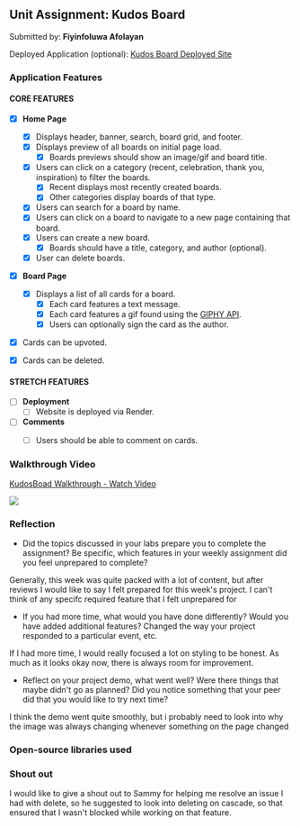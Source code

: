 ## Unit Assignment: Kudos Board

Submitted by: **Fiyinfoluwa Afolayan**

Deployed Application (optional): [Kudos Board Deployed Site](ADD_LINK_HERE)

### Application Features

#### CORE FEATURES

- [x] **Home Page**
  - [x] Displays header, banner, search, board grid, and footer.
  - [x] Displays preview of all boards on initial page load.
    - [x] Boards previews should show an image/gif and board title.
  - [x] Users can click on a category (recent, celebration, thank you, inspiration) to filter the boards.
    - [x] Recent displays most recently created boards.
    - [x] Other categories display boards of that type.
  - [x] Users can search for a board by name.
  - [x] Users can click on a board to navigate to a new page containing that board.
  - [x] Users can create a new board.
    - [x] Boards should have a title, category, and author (optional).
  - [x] User can delete boards.

- [x] **Board Page**
  - [x] Displays a list of all cards for a board.
    -  [x] Each card features a text message.
    -  [x] Each card features a gif found using the [GIPHY API](https://developers.giphy.com/docs/api/).
    -  [x] Users can optionally sign the card as the author.
-   [x] Cards can be upvoted.
-   [x] Cards can be deleted.


#### STRETCH FEATURES

- [ ] **Deployment**
  - [ ] Website is deployed via Render.
- [ ] **Comments**
  - [ ] Users should be able to comment on cards.


### Walkthrough Video

<div>
    <a href="https://www.loom.com/share/c8af9469359344a794d7223fb48cca4e">
      <p>KudosBoad Walkthrough - Watch Video</p>
    </a>
    <a href="https://www.loom.com/share/c8af9469359344a794d7223fb48cca4e">
      <img style="max-width:300px;" src="https://cdn.loom.com/sessions/thumbnails/c8af9469359344a794d7223fb48cca4e-with-play.gif">
    </a>
  </div>

### Reflection

* Did the topics discussed in your labs prepare you to complete the assignment? Be specific, which features in your weekly assignment did you feel unprepared to complete?

Generally, this week was quite packed with a lot of content, but after reviews I would like to say I felt prepared for this week's project. I can't think of any specifc required feature that I felt unprepared for

* If you had more time, what would you have done differently? Would you have added additional features? Changed the way your project responded to a particular event, etc.

If I had more time, I would really focused a lot on styling to be honest. As much as it looks okay now, there is always room for improvement.

* Reflect on your project demo, what went well? Were there things that maybe didn't go as planned? Did you notice something that your peer did that you would like to try next time?

I think the demo went quite smoothly, but i probably need to look into why the image was always changing whenever something on the page changed

### Open-source libraries used



### Shout out

I would like to give a shout out to Sammy for helping me resolve an issue I had with delete, so he suggested to look into deleting on cascade, so that ensured that I wasn't blocked while working on that feature.
